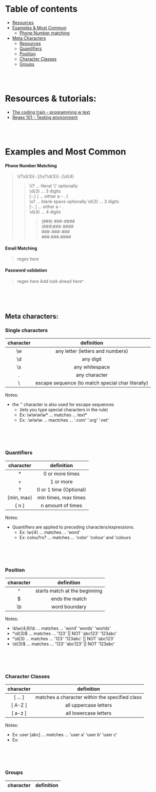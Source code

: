 # Table of contents
* [Resources](#resources--tutorials)
* [Examples & Most Common](#examples-and-most-common)
   * [Phone Number matching](#phone-number-matching)
* [Meta Characters](#meta-characters)
   * [Resources](#single-characters)
   * [Quantifiers](#quantifiers)
   * [Position](#position)
   * [Character Classes](#character-classes)
   * [Groups](#groups)

<br>
<br>

# Resources & tutorials:
* [The coding train - programming w text](https://youtube.com/playlist?list=PLRqwX-V7Uu6YEypLuls7iidwHMdCM6o2w)
* [Regex 101 - Testing environment](https://regex101.com/)

<br>
<br>

# Examples and Most Common
#### Phone Number Matching
> \\(?\d{3}[-.)]\s?\d{3}[-.]\d{4}
> > \\(? ... literal '(' optionally <br>
> > \d{3} ... 3 digits <br>
> > [-.) ] ... either a - . ) <br>
> > \s? ... blank space optionally
> > \d{3} ... 3 digits <br>
> > [-. ] ... either a - .  <br>
> > \d{4} ... 4 digits <br>
> > > (###) ###-#### <br>
> > > (###)###-#### <br>
> > > ###-###-### <br>
> > > ###.###.#### <br>

#### Email Matching
> regex here

#### Password validation
> regex here
Add look ahead here^
<br>
<br>
<br>

## Meta characters:
### Single characters
character |  definition
:----------:|:-------------:
   \w   |  any letter (letters and numbers) 
   \d   |  any digit
   \s   | any whitespace
   .    |  any character
   \    | escape sequence (to match special char literally)
 
 Notes:
 - the '\' character is also used for escape sequences 
   - (lets you type special characters in the rule) 
   - Ex: \w\w\w\w\*  ... matches ... text*
   - Ex: \.\w\w\w  ... mactches ... '.com' '.org' '.net'
 
<br>
<br>
<br>
 
### Quantifiers
character |  definition  
:----------:|:-------------:
   \*    |  0 or more times 
   \+    |  1 or more
   \?    |  0 or 1 time (Optional)
 {min, max}    |  min times, max times
  { n }  |  n amount of times

Notes:
- Quantifiers are applied to preceding characters/expressions. 
   - Ex: \w{4}  ... matches ... 'word'
   - Ex: colou?rs?  ... matches ... 'color' 'colour' and 'colours
 
<br>
<br>
<br>
 
### Position
character |  definition  
:----------:|:-------------:
   ^     |  starts match at the beginning
   $     |  ends the match 
   \b    |  word boundary

Notes:
- \b\w{4,6}\b ... matches ... 'word' 'words' 'worlds'
- ^\d{3}$ ... matches ... '123'  || NOT 'abc123' '123abc'
- ^\d{3} ... matches ... '123' '123abc' || NOT 'abc123'
- \d{3}$ ... matches ... '123' 'abc123' || NOT '123abc'

<br>
<br>
<br>

### Character Classes
character |  definition  
:----------:|:-------------:
   [ ... ]  | matches a character within the specified class
   [ A-Z ]  | all uppercase letters
   [ a-z ]  | all lowercase letters
   
   
Notes:
   - Ex: user [abc] ... matches ... 'user a' 'user b' 'user c'
   - Ex: 

<br>
<br>
<br>

### Groups
character |  definition  
:----------:|:-------------:

